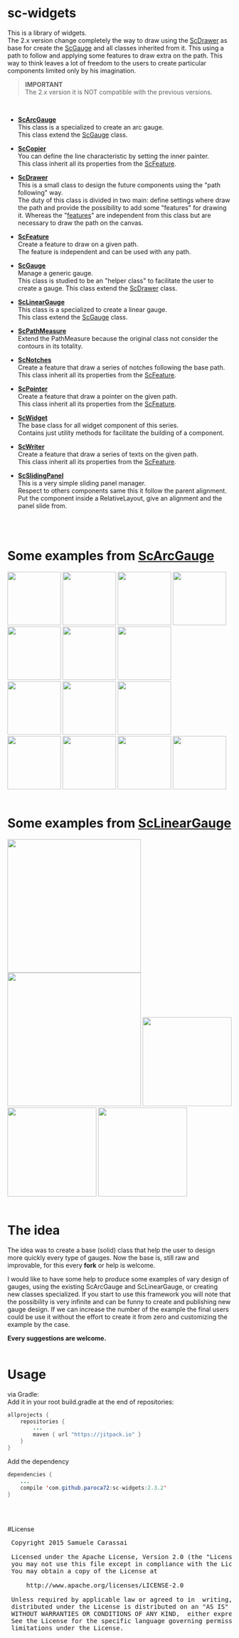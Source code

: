 # sc-widgets
This is a library of widgets.<br />
The 2.x version change completely the way to draw using the [ScDrawer](..\sc-drawer\ScDrawer.md) as base for create the [ScGauge](..\sc-gauge\ScGauge.md) and all classes inherited from it.
This using a path to follow and applying some features to draw extra on the path.
This way to think leaves a lot of freedom to the users to create particular components limited only by his imagination. 

> **IMPORTANT**<br />
> The 2.x version it is NOT compatible with the previous versions.
<br />

- **[ScArcGauge](raw/sc-arcgauge/ScArcGauge.md)**<br />
This class is a specialized to create an arc gauge.<br />
This class extend the [ScGauge](raw/sc-gauge/ScGauge.md) class.

- **[ScCopier](raw/sc-copier/ScCopier.md)**<br />
You can define the line characteristic by setting the inner painter.<br />
This class inherit all its properties from the [ScFeature](raw/sc-feature/ScFeature.md).

- **[ScDrawer](raw/sc-drawer/ScDrawer.md)**<br />
This is a small class to design the future components using the "path following" way.<br />
The duty of this class is divided in two main: define settings where draw the path and provide the possibility to add some "features" for drawing it.
Whereas the "[features](raw/sc-feature/ScFeature.md)" are independent from this class but are necessary to draw the path on the canvas.

- **[ScFeature](raw/sc-feature/ScFeature.md)**<br />
Create a feature to draw on a given path.<br />
The feature is independent and can be used with any path.

- **[ScGauge](raw/sc-gauge/ScGauge.md)**<br />
Manage a generic gauge.<br />
This class is studied to be an "helper class" to facilitate the user to create a gauge.
This class extend the [ScDrawer](raw/sc-drawer/ScDrawer.md) class.

- **[ScLinearGauge](raw/sc-lineargauge/ScLinearGauge.md)**<br />
This class is a specialized to create a linear gauge.<br />
This class extend the [ScGauge](raw/sc-gauge/ScGauge.md) class.

- **[ScPathMeasure](raw/sc-pathmeasure/ScPathMeasure.md)**<br />
Extend the PathMeasure because the original class not consider the contours in its totality.

- **[ScNotches](raw/sc-notches/ScNotches.md)**<br />
Create a feature that draw a series of notches following the base path.<br />
This class inherit all its properties from the [ScFeature](raw/sc-feature/ScFeature.md).

- **[ScPointer](raw/sc-pointer/ScPointer.md)**<br />
Create a feature that draw a pointer on the given path.<br />
This class inherit all its properties from the [ScFeature](raw/sc-feature/ScFeature.md).

- **[ScWidget](raw/sc-widget/ScWidget.md)**<br />
The base class for all widget component of this series.<br />
Contains just utility methods for facilitate the building of a component.

- **[ScWriter](raw/sc-writer/ScWriter.md)**<br />
Create a feature that draw a series of texts on the given path.<br />
This class inherit all its properties from the [ScFeature](raw/sc-feature/ScFeature.md).

- **[ScSlidingPanel](raw/sc-slidingpanel/ScSlidingPanel.md)**<br />
This is a very simple sliding panel manager.<br />
Respect to others components same this it follow the parent alignment.
Put the component inside a RelativeLayout, give an alignment and the panel slide from.
<br />
<br />


# Some examples from **[ScArcGauge](raw/sc-arcgauge/ScArcGauge.md)**

<img src="https://github.com/Paroca72/sc-widgets/blob/master/raw/sc-arcgauge/f-01.jpg" height="120px" />
<img src="https://github.com/Paroca72/sc-widgets/blob/master/raw/sc-arcgauge/f-02.jpg" height="120px" />
<img src="https://github.com/Paroca72/sc-widgets/blob/master/raw/sc-arcgauge/f-03.jpg" height="120px" />
<img src="https://github.com/Paroca72/sc-widgets/blob/master/raw/sc-arcgauge/f-04.jpg" height="120px" />
<br />
<img src="https://github.com/Paroca72/sc-widgets/blob/master/raw/sc-arcgauge/i-01.jpg" height="120px" />
<img src="https://github.com/Paroca72/sc-widgets/blob/master/raw/sc-arcgauge/i-02.jpg" height="120px" />
<img src="https://github.com/Paroca72/sc-widgets/blob/master/raw/sc-arcgauge/i-03.jpg" height="120px" />
<br />
<img src="https://github.com/Paroca72/sc-widgets/blob/master/raw/sc-arcgauge/i-04.jpg" height="120px" />
<img src="https://github.com/Paroca72/sc-widgets/blob/master/raw/sc-arcgauge/i-05.jpg" height="120px" />
<img src="https://github.com/Paroca72/sc-widgets/blob/master/raw/sc-arcgauge/n-01.jpg" height="120px" />
<br />
<img src="https://github.com/Paroca72/sc-widgets/blob/master/raw/sc-arcgauge/n-02single.jpg" height="120px" />
<img src="https://github.com/Paroca72/sc-widgets/blob/master/raw/sc-arcgauge/n-03.jpg" height="120px" />
<img src="https://github.com/Paroca72/sc-widgets/blob/master/raw/sc-arcgauge/n-04.jpg" height="120px" />
<img src="https://github.com/Paroca72/sc-widgets/blob/master/raw/sc-arcgauge/n-05.jpg" height="120px" />
<br />
<br />


# Some examples from **[ScLinearGauge](raw/sc-lineargauge/ScLinearGauge.md)**

<img src="https://github.com/Paroca72/sc-widgets/blob/master/raw/sc-lineargauge/f-01.jpg" width="300px" />
<img src="https://github.com/Paroca72/sc-widgets/blob/master/raw/sc-lineargauge/f-02.jpg" width="300px" />
<img src="https://github.com/Paroca72/sc-widgets/blob/master/raw/sc-lineargauge/n-01.jpg" height="200px" />
<img src="https://github.com/Paroca72/sc-widgets/blob/master/raw/sc-lineargauge/n-02.jpg" height="200px" />
<img src="https://github.com/Paroca72/sc-widgets/blob/master/raw/sc-lineargauge/n-03.jpg" height="200px" />
<br />
<br />


# The idea

The idea was to create a base (solid) class that help the user to design more quickly every type of gauges.
Now the base is, still raw and improvable, for this every **fork** or help is welcome.

I would like to have some help to produce some examples of vary design of gauges, using the existing ScArcGauge and ScLinearGauge, or creating new classes specialized.
If you start to use this framework you will note that the possibility is very infinite and can be funny to create and publishing new gauge design.
If we can increase the number of the example the final users could be use it without the effort to create it from zero and customizing the example by the case.

**Every suggestions are welcome.**
<br />
<br />


# Usage

via Gradle:
<br />
Add it in your root build.gradle at the end of repositories:
```java
allprojects {
	repositories {
		...
		maven { url "https://jitpack.io" }
	}
}
```

Add the dependency
```java
dependencies {
    ...
    compile 'com.github.paroca72:sc-widgets:2.3.2'
}
```
<br />
<br />


#License
<pre>
 Copyright 2015 Samuele Carassai

 Licensed under the Apache License, Version 2.0 (the "License");
 you may not use this file except in compliance with the License.
 You may obtain a copy of the License at

     http://www.apache.org/licenses/LICENSE-2.0

 Unless required by applicable law or agreed to in  writing, software
 distributed under the License is distributed on an "AS IS" BASIS,
 WITHOUT WARRANTIES OR CONDITIONS OF ANY KIND,  either express or implied.
 See the License for the specific language governing permissions and
 limitations under the License.
</pre>
